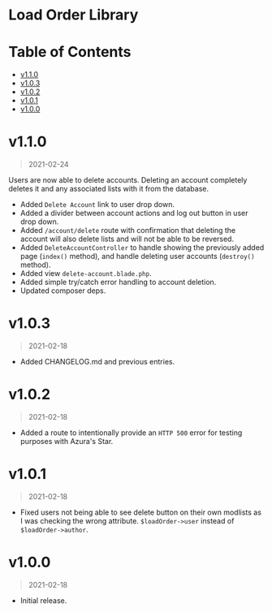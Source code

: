 # Load Order Library

# Table of Contents

<!-- TOC -->

- [v1.1.0](#v110)
- [v1.0.3](#v103)
- [v1.0.2](#v102)
- [v1.0.1](#v101)
- [v1.0.0](#v100)

<!-- /TOC -->

# v1.1.0
>2021-02-24

Users are now able to delete accounts. Deleting an account completely deletes it and any associated lists with it from the database. 

- Added `Delete Account` link to user drop down.
- Added a divider between account actions and log out button in user drop down.
- Added `/account/delete` route with confirmation that deleting the account will also delete lists and will not be able to be reversed.
- Added `DeleteAccountController` to handle showing the previously added page (`index()` method), and handle deleting user accounts (`destroy()` method). 
- Added view `delete-account.blade.php`.
- Added simple try/catch error handling to account deletion.
- Updated composer deps.

# v1.0.3
>2021-02-18

- Added CHANGELOG.md and previous entries.

# v1.0.2
>2021-02-18

- Added a route to intentionally provide an `HTTP 500` error for testing purposes with Azura's Star.

# v1.0.1 
>2021-02-18

- Fixed users not being able to see delete button on their own modlists as I was checking the wrong attribute. `$loadOrder->user` instead of `$loadOrder->author`.

# v1.0.0 
>2021-02-18

- Initial release.